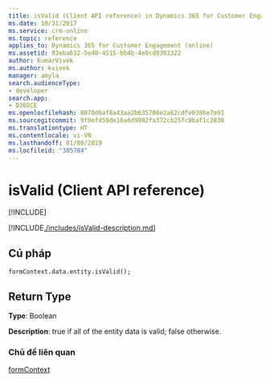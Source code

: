 ```yaml
---
title: isValid (Client API reference) in Dynamics 365 for Customer Engagement| MicrosoftDocs
ms.date: 10/31/2017
ms.service: crm-online
ms.topic: reference
applies_to: Dynamics 365 for Customer Engagement (online)
ms.assetid: 93eba632-5e40-4515-bb4b-4e8cd8303322
author: KumarVivek
ms.author: kvivek
manager: amyla
search.audienceType:
- developer
search.app:
- D365CE
ms.openlocfilehash: 8070d6af8a43aa2b635706e2a62cdfe0386e7a91
ms.sourcegitcommit: 9f0efd59de16a6d9902fa372cb25fc0baf1c2838
ms.translationtype: HT
ms.contentlocale: vi-VN
ms.lasthandoff: 01/08/2019
ms.locfileid: "385784"
---
```

# <a name="isvalid-client-api-reference"></a>isValid (Client API reference)

[!INCLUDE[](../../../../includes/cc_applies_to_update_9_0_0.md)]

[!INCLUDE[./includes/isValid-description.md](./includes/isValid-description.md)]

## <a name="syntax"></a>Cú pháp

`formContext.data.entity.isValid();`

## <a name="return-type"></a>Return Type

**Type**: Boolean

**Description**: true if all of the entity data is valid; false otherwise.

### <a name="related-topics"></a>Chủ đề liên quan

[formContext](../../clientapi-form-context.md)

